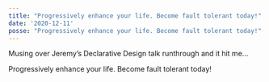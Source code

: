 ```yaml
---
title: "Progressively enhance your life. Become fault tolerant today!"
date: '2020-12-11'
posse: "Progressively enhance your life. Become fault tolerant today!"
---
```


Musing over Jeremy’s Declarative Design talk runthrough and it hit me…

Progressively enhance your life. Become fault tolerant today!